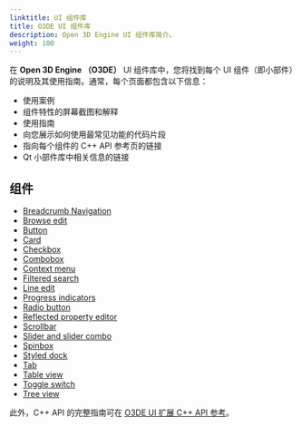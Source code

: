 ```yaml
---
linktitle: UI 组件库
title: O3DE UI 组件库
description: Open 3D Engine UI 组件库简介。
weight: 100
---
```


在 **Open 3D Engine （O3DE）** UI 组件库中，您将找到每个 UI 组件（即小部件）的说明及其使用指南。通常，每个页面都包含以下信息：
+ 使用案例
+ 组件特性的屏幕截图和解释
+ 使用指南
+ 向您展示如何使用最常见功能的代码片段
+ 指向每个组件的 C++ API 参考页的链接
+ Qt 小部件库中相关信息的链接

## 组件

+ [Breadcrumb Navigation](uidev-breadcrumbs-component)
+ [Browse edit](uidev-browse-edit-component)
+ [Button](uidev-button-component)
+ [Card](uidev-card-widget)
+ [Checkbox](uidev-checkbox-component)
+ [Combobox](uidev-combobox-component)
+ [Context menu](uidev-context-menu-component)
+ [Filtered search](uidev-filtered-search-component)
+ [Line edit](uidev-line-edit-component)
+ [Progress indicators](uidev-progress-indicators-component)
+ [Radio button](uidev-radio-button-component)
+ [Reflected property editor](uidev-reflected-property-editor-component)
+ [Scrollbar](uidev-scrollbar-component)
+ [Slider and slider combo](uidev-sliders-component)
+ [Spinbox](uidev-spinbox-component)
+ [Styled dock](uidev-styled-dock-component)
+ [Tab](uidev-tab-component)
+ [Table view](uidev-table-view-component)
+ [Toggle switch](uidev-toggle-switch-component)
+ [Tree view](uidev-tree-view-component)

此外，C++ API 的完整指南可在 [O3DE UI 扩展 C++ API 参考](/docs/api/frameworks/azqtcomponents/namespace_az_qt_components.html)。
